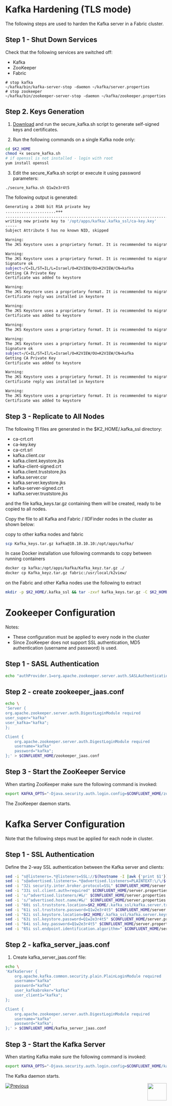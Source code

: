 # Kafka Hardening (TLS mode)

The following steps are used to harden the Kafka server in a Fabric cluster.

## Step 1 - Shut Down Services    

Check that the following services are switched off:
- Kafka
- ZooKeeper
- Fabric

```shell
# stop kafka
~/kafka/bin/kafka-server-stop -daemon ~/kafka/server.properties
# stop zookeeper
~/kafka/bin/zookeeper-server-stop -daemon ~/kafka/zookeeper.properties
```


## Step 2. Keys Generation

1. [Download](https://owncloud-bkp2.s3.amazonaws.com/adminoc/Utils/Hardening/secure_kafka.sh) and run the secure_kafka.sh script to generate self-signed keys and certificates.

2. Run the following commands on a single Kafka node only:
```bash
cd $K2_HOME
chmod +x secure_kafka.sh
# if openssl is not installed - login with root
yum install openssl
```
3. Edit the secure_Kafka.sh script or execute it using password parameters: 

```
./secure_kafka.sh Q1w2e3r4t5
```

The following output is generated:

```bash
Generating a 2048 bit RSA private key
......................+++
................................................................................+++
writing new private key to '/opt/apps/kafka/.kafka_ssl/ca-key.key'
-----
Subject Attribute S has no known NID, skipped

Warning:
The JKS Keystore uses a proprietary format. It is recommended to migrate to PKCS12 which is an industry standard format using "keytool -importkeystore -srckeystore /opt/apps/kafka/.kafka_ssl/kafka.server.keystore.jks -destkeystore /opt/apps/kafka/.kafka_ssl/kafka.server.keystore.jks -deststoretype pkcs12".

Warning:
The JKS Keystore uses a proprietary format. It is recommended to migrate to PKCS12 which is an industry standard format using "keytool -importkeystore -srckeystore /opt/apps/kafka/.kafka_ssl/kafka.server.keystore.jks -destkeystore /opt/apps/kafka/.kafka_ssl/kafka.server.keystore.jks -deststoretype pkcs12".
Signature ok
subject=/C=IL/ST=IL/L=Israel/O=K2VIEW/OU=K2VIEW/CN=kafka
Getting CA Private Key
Certificate was added to keystore

Warning:
The JKS Keystore uses a proprietary format. It is recommended to migrate to PKCS12 which is an industry standard format using "keytool -importkeystore -srckeystore /opt/apps/kafka/.kafka_ssl/kafka.server.keystore.jks -destkeystore /opt/apps/kafka/.kafka_ssl/kafka.server.keystore.jks -deststoretype pkcs12".
Certificate reply was installed in keystore

Warning:
The JKS Keystore uses a proprietary format. It is recommended to migrate to PKCS12 which is an industry standard format using "keytool -importkeystore -srckeystore /opt/apps/kafka/.kafka_ssl/kafka.server.keystore.jks -destkeystore /opt/apps/kafka/.kafka_ssl/kafka.server.keystore.jks -deststoretype pkcs12".
Certificate was added to keystore
 
Warning:
The JKS Keystore uses a proprietary format. It is recommended to migrate to PKCS12 which is an industry standard format using "keytool -importkeystore -srckeystore /opt/apps/kafka/.kafka_ssl/kafka.client.keystore.jks -destkeystore /opt/apps/kafka/.kafka_ssl/kafka.client.keystore.jks -deststoretype pkcs12".

Warning:
The JKS Keystore uses a proprietary format. It is recommended to migrate to PKCS12 which is an industry standard format using "keytool -importkeystore -srckeystore /opt/apps/kafka/.kafka_ssl/kafka.client.keystore.jks -destkeystore /opt/apps/kafka/.kafka_ssl/kafka.client.keystore.jks -deststoretype pkcs12".
Signature ok
subject=/C=IL/ST=Il/L=Israel/O=K2VIEW/OU=K2VIEW/CN=kafka
Getting CA Private Key
Certificate was added to keystore

Warning:
The JKS Keystore uses a proprietary format. It is recommended to migrate to PKCS12 which is an industry standard format using "keytool -importkeystore -srckeystore /opt/apps/kafka/.kafka_ssl/kafka.client.keystore.jks -destkeystore /opt/apps/kafka/.kafka_ssl/kafka.client.keystore.jks -deststoretype pkcs12".
Certificate reply was installed in keystore

Warning:
The JKS Keystore uses a proprietary format. It is recommended to migrate to PKCS12 which is an industry standard format using "keytool -importkeystore -srckeystore /opt/apps/kafka/.kafka_ssl/kafka.client.keystore.jks -destkeystore /opt/apps/kafka/.kafka_ssl/kafka.client.keystore.jks -deststoretype pkcs12".
Certificate was added to keystore

```


## Step 3 - Replicate to All Nodes

The following 11 files are generated in the $K2_HOME/.kafka_ssl directory:

- ca-crt.crt
- ca-key.key
- ca-crt.srl
- kafka.client.csr
- kafka.client.keystore.jks
- kafka-client-signed.crt
- kafka.client.truststore.jks
- kafka.server.csr
- kafka.server.keystore.jks
- kafka-server-signed.crt
- kafka.server.truststore.jks

and the file kafka_keys.tar.gz containing them will be created, ready to be copied to all nodes.

Copy the file to all Kafka and Fabric / IIDFinder nodes in the cluster as shown below:


copy to other kafka nodes and fabric
``` bash
scp Kafka_keys.tar.gz kafka@10.10.10.10:/opt/apps/kafka/
```

In case Docker installation use following commands to copy between running containers
```bash
docker cp kafka:/opt/apps/kafka/Kafka_keyz.tar.gz ./
docker cp Kafka_keyz.tar.gz fabric:/usr/local/k2view/
```

on the Fabric and other Kafka nodes use the following to extract 
```bash
mkdir -p $K2_HOME/.kafka_ssl && tar -zxvf kafka_keys.tar.gz -C $K2_HOME/.kafka_ssl
```


# Zookeeper Configuration

Notes: 
- These configuration must be applied to every node in the cluster
- Since ZooKeeper does not support SSL authentication, MD5 authentication (username and password) is used.

## Step 1 - SASL Authentication

```bash
echo "authProvider.1=org.apache.zookeeper.server.auth.SASLAuthenticationProvider" >> $CONFLUENT_HOME/zookeeper.properties
```


## Step 2 - create zookeeper_jaas.conf

```bash
echo \
'Server {
org.apache.zookeeper.server.auth.DigestLoginModule required
user_super="kafka"
user_kafka="kafka";
};

Client {
    org.apache.zookeeper.server.auth.DigestLoginModule required
    username="kafka"
    password="kafka";
};' > $CONFLUENT_HOME/zookeeper_jaas.conf
```

## Step 3 - Start the ZooKeeper Service

When starting ZooKeeper make sure the following command is invoked: 

```bash
export KAFKA_OPTS="-Djava.security.auth.login.config=$CONFLUENT_HOME/zookeeper_jaas.conf" && ~/kafka/bin/zookeeper-server-start -daemon ~/kafka/zookeeper.properties
```

The ZooKeeper daemon starts.


# Kafka Server Configuration
Note that the following steps must be applied for each node in cluster.

## Step 1 - SSL Authentication
Define the 2-way SSL authentication between the Kafka server and clients:

```bash
sed -i "s@listeners=.*@listeners=SSL://$(hostname -I |awk {'print $1'}):9093@"  $CONFLUENT_HOME/server.properties 
sed -i "s@advertised.listeners=.*@advertised.listeners=PLAINTEXT:\/\/$(hostname -I |awk {'print $1'}):9093@" $CONFLUENT_HOME/server.properties
sed -i "32i security.inter.broker.protocol=SSL" $CONFLUENT_HOME/server.properties
sed -i "33i ssl.client.auth=required" $CONFLUENT_HOME/server.properties
sed -i 's/^advertised.listeners/#&/' $CONFLUENT_HOME/server.properties
sed -i 's/^advertised.host.name/#&/' $CONFLUENT_HOME/server.properties
sed -i "60i ssl.truststore.location=$K2_HOME/.kafka_ssl/kafka.server.truststore.jks" $CONFLUENT_HOME/server.properties
sed -i "61i ssl.truststore.password=Q1w2e3r4t5" $CONFLUENT_HOME/server.properties
sed -i "62i ssl.keystore.location=$K2_HOME/.kafka_ssl/kafka.server.keystore.jks" $CONFLUENT_HOME/server.properties
sed -i "63i ssl.keystore.password=Q1w2e3r4t5" $CONFLUENT_HOME/server.properties
sed -i "64i ssl.key.password=Q1w2e3r4t5" $CONFLUENT_HOME/server.properties
sed -i "65i ssl.endpoint.identification.algorithm=" $CONFLUENT_HOME/server.properties
```


## Step 2 - kafka_server_jaas.conf

1. Create kafka_server_jaas.conf file:

```bash
echo \
'KafkaServer {
    org.apache.kafka.common.security.plain.PlainLoginModule required
    username="kafka"
    password="kafka"
    user_kafkabroker="kafka"
    user_client1="kafka";
};

Client {
    org.apache.zookeeper.server.auth.DigestLoginModule required
    username="kafka"
    password="kafka";
};' > $CONFLUENT_HOME/kafka_server_jaas.conf
```
## Step 3 - Start the Kafka Server

When starting Kafka make sure the following command is invoked:

```bash
export KAFKA_OPTS="-Djava.security.auth.login.config=$CONFLUENT_HOME/kafka_server_jaas.conf" && ~/kafka/bin/kafka-server-start -daemon ~/kafka/server.properties
```

The Kafka daemon starts.



[![Previous](/articles/images/Previous.png)](/articles/99_fabric_infras/devops/05_connect_fabric_to_cassandra_with_tls.md)[<img align="right" width="60" height="54" src="/articles/images/Next.png">](/articles/99_fabric_infras/devops/07_fabric_kafkaSSL_support.md)
